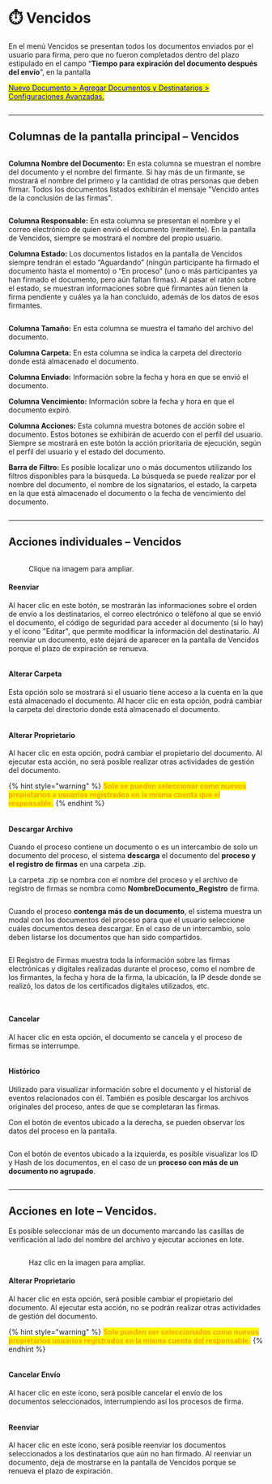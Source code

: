 # ⏱️ Vencidos

En el menú Vencidos se presentan todos los documentos enviados por el usuario para firma, pero que no fueron completados dentro del plazo estipulado en el campo “**Tiempo para expiración del documento después del envío**”, en la pantalla&#x20;

[<mark style="color:blue;">Nuevo Documento > Agregar Documentos y Destinatarios > Configuraciones Avanzadas.</mark>](novo-documento.md#configuracoes-avancadas)

<figure><img src="../.gitbook/assets/image (86).png" alt=""><figcaption></figcaption></figure>

***

## Columnas de la pantalla principal – Vencidos&#x20;

<figure><img src="../.gitbook/assets/image (87).png" alt=""><figcaption></figcaption></figure>

**Columna Nombre del Documento:** En esta columna se muestran el nombre del documento y el nombre del firmante. Si hay más de un firmante, se mostrará el nombre del primero y la cantidad de otras personas que deben firmar. Todos los documentos listados exhibirán el mensaje "Vencido antes de la conclusión de las firmas".

<figure><img src="../.gitbook/assets/image (88).png" alt=""><figcaption></figcaption></figure>

**Columna Responsable:** En esta columna se presentan el nombre y el correo electrónico de quien envió el documento (remitente). En la pantalla de Vencidos, siempre se mostrará el nombre del propio usuario.

**Columna Estado:** Los documentos listados en la pantalla de Vencidos siempre tendrán el estado “Aguardando” (ningún participante ha firmado el documento hasta el momento) o “En proceso” (uno o más participantes ya han firmado el documento, pero aún faltan firmas). Al pasar el ratón sobre el estado, se muestran informaciones sobre qué firmantes aún tienen la firma pendiente y cuáles ya la han concluido, además de los datos de esos firmantes.

<figure><img src="../.gitbook/assets/image (89).png" alt=""><figcaption></figcaption></figure>

**Columna Tamaño:** En esta columna se muestra el tamaño del archivo del documento.

**Columna Carpeta:** En esta columna se indica la carpeta del directorio donde está almacenado el documento.

**Columna Enviado:** Información sobre la fecha y hora en que se envió el documento.

**Columna Vencimiento:** Información sobre la fecha y hora en que el documento expiró.

**Columna Acciones:** Esta columna muestra botones de acción sobre el documento. Estos botones se exhibirán de acuerdo con el perfil del usuario. Siempre se mostrará en este botón la acción prioritaria de ejecución, según el perfil del usuario y el estado del documento.

**Barra de Filtro:** Es posible localizar uno o más documentos utilizando los filtros disponibles para la búsqueda. La búsqueda se puede realizar por el nombre del documento, el nombre de los signatarios, el estado, la carpeta en la que está almacenado el documento o la fecha de vencimiento del documento.

<figure><img src="../.gitbook/assets/image (90).png" alt=""><figcaption></figcaption></figure>

***

## Acciones individuales – Vencidos&#x20;

<figure><img src="../.gitbook/assets/image (412).png" alt=""><figcaption><p>Clique na imagem para ampliar.</p></figcaption></figure>

#### **Reenviar**

Al hacer clic en este botón, se mostrarán las informaciones sobre el orden de envío a los destinatarios, el correo electrónico o teléfono al que se envió el documento, el código de seguridad para acceder al documento (si lo hay) y el ícono "Editar", que permite modificar la información del destinatario. Al reenviar un documento, este dejará de aparecer en la pantalla de Vencidos porque el plazo de expiración se renueva. &#x20;

<figure><img src="../.gitbook/assets/image (92).png" alt=""><figcaption></figcaption></figure>

#### Alterar Carpeta

Esta opción solo se mostrará si el usuario tiene acceso a la cuenta en la que está almacenado el documento. Al hacer clic en esta opción, podrá cambiar la carpeta del directorio donde está almacenado el documento. &#x20;

<figure><img src="../.gitbook/assets/image (93).png" alt=""><figcaption></figcaption></figure>

#### **Alterar Proprietario**

Al hacer clic en esta opción, podrá cambiar el propietario del documento. Al ejecutar esta acción, no será posible realizar otras actividades de gestión del documento.

{% hint style="warning" %}
<mark style="color:orange;">**Solo se pueden seleccionar como nuevos propietarios a usuarios registrados en la misma cuenta que el responsable.**</mark>
{% endhint %}

<figure><img src="../.gitbook/assets/image (94).png" alt=""><figcaption></figcaption></figure>

#### Descargar Archivo

&#x20;Cuando el proceso contiene un documento o es un intercambio de solo un documento del proceso, el sistema **descarga** el documento del **proceso y el registro de firmas** en una carpeta .zip.

La carpeta .zip se nombra con el nombre del proceso y el archivo de registro de firmas se nombra como **NombreDocumento\_Registro** de firma.

<figure><img src="../.gitbook/assets/image (95).png" alt=""><figcaption></figcaption></figure>

Cuando el proceso **contenga más de un documento**, el sistema muestra un modal con los documentos del proceso para que el usuario seleccione cuáles documentos desea descargar. En el caso de un intercambio, solo deben listarse los documentos que han sido compartidos.

<figure><img src="../.gitbook/assets/image (96).png" alt=""><figcaption></figcaption></figure>

El Registro de Firmas muestra toda la información sobre las firmas electrónicas y digitales realizadas durante el proceso, como el nombre de los firmantes, la fecha y hora de la firma, la ubicación, la IP desde donde se realizó, los datos de los certificados digitales utilizados, etc.

<figure><img src="../.gitbook/assets/image (97).png" alt=""><figcaption></figcaption></figure>

<figure><img src="../.gitbook/assets/image (99).png" alt=""><figcaption></figcaption></figure>

#### **Cancelar**

Al hacer clic en esta opción, el documento se cancela y el proceso de firmas se interrumpe.

<figure><img src="../.gitbook/assets/image (100).png" alt=""><figcaption></figcaption></figure>

#### **Histórico**

Utilizado para visualizar información sobre el documento y el historial de eventos relacionados con él. También es posible descargar los archivos originales del proceso, antes de que se completaran las firmas.

Con el botón de eventos ubicado a la derecha, se pueden observar los datos del proceso en la pantalla.

<figure><img src="../.gitbook/assets/image (101).png" alt=""><figcaption></figcaption></figure>

Con el botón de eventos ubicado a la izquierda, es posible visualizar los ID y Hash de los documentos, en el caso de un **proceso con más de un documento no agrupado**.

<figure><img src="../.gitbook/assets/image (102).png" alt=""><figcaption></figcaption></figure>

***

## Acciones en lote – Vencidos.

Es posible seleccionar más de un documento marcando las casillas de verificación al lado del nombre del archivo y ejecutar acciones en lote.

<figure><img src="../.gitbook/assets/vencidos06.png" alt=""><figcaption><p>Haz clic en la imagen para ampliar.</p></figcaption></figure>

#### **Alterar Proprietario**

Al hacer clic en esta opción, será posible cambiar el propietario del documento. Al ejecutar esta acción, no se podrán realizar otras actividades de gestión del documento. &#x20;

{% hint style="warning" %}
<mark style="color:orange;">**Solo pueden ser seleccionados como nuevos propietarios usuarios registrados en la misma cuenta del responsable.**</mark>&#x20;
{% endhint %}

<figure><img src="../.gitbook/assets/image (103).png" alt=""><figcaption></figcaption></figure>

#### **Cancelar Envío**

Al hacer clic en este ícono, será posible cancelar el envío de los documentos seleccionados, interrumpiendo así los procesos de firma.

<figure><img src="../.gitbook/assets/image (104).png" alt=""><figcaption></figcaption></figure>

#### **Reenviar**

Al hacer clic en este ícono, será posible reenviar los documentos seleccionados a los destinatarios que aún no han firmado. Al reenviar un documento, deja de mostrarse en la pantalla de Vencidos porque se renueva el plazo de expiración.&#x20;

<figure><img src="../.gitbook/assets/image (105).png" alt=""><figcaption></figcaption></figure>
